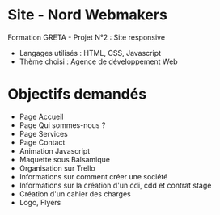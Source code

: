 # Site - Nord Webmakers
Formation GRETA - Projet N°2 : Site responsive 
* Langages utilisés :  HTML, CSS, Javascript
* Thème choisi : Agence de développement Web

# Objectifs demandés
* Page Accueil 
* Page Qui sommes-nous ?
* Page Services
* Page Contact
* Animation Javascript
* Maquette sous Balsamique
* Organisation sur Trello
* Informations sur comment créer une société
* Informations sur la création d'un cdi, cdd et contrat stage
* Création d'un cahier des charges
* Logo, Flyers
